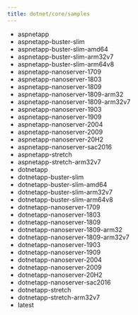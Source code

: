```yaml
---
title: dotnet/core/samples
---
```

- aspnetapp
- aspnetapp-buster-slim
- aspnetapp-buster-slim-amd64
- aspnetapp-buster-slim-arm32v7
- aspnetapp-buster-slim-arm64v8
- aspnetapp-nanoserver-1709
- aspnetapp-nanoserver-1803
- aspnetapp-nanoserver-1809
- aspnetapp-nanoserver-1809-arm32
- aspnetapp-nanoserver-1809-arm32v7
- aspnetapp-nanoserver-1903
- aspnetapp-nanoserver-1909
- aspnetapp-nanoserver-2004
- aspnetapp-nanoserver-2009
- aspnetapp-nanoserver-20H2
- aspnetapp-nanoserver-sac2016
- aspnetapp-stretch
- aspnetapp-stretch-arm32v7
- dotnetapp
- dotnetapp-buster-slim
- dotnetapp-buster-slim-amd64
- dotnetapp-buster-slim-arm32v7
- dotnetapp-buster-slim-arm64v8
- dotnetapp-nanoserver-1709
- dotnetapp-nanoserver-1803
- dotnetapp-nanoserver-1809
- dotnetapp-nanoserver-1809-arm32
- dotnetapp-nanoserver-1809-arm32v7
- dotnetapp-nanoserver-1903
- dotnetapp-nanoserver-1909
- dotnetapp-nanoserver-2004
- dotnetapp-nanoserver-2009
- dotnetapp-nanoserver-20H2
- dotnetapp-nanoserver-sac2016
- dotnetapp-stretch
- dotnetapp-stretch-arm32v7
- latest
